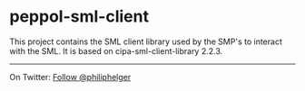 # peppol-sml-client
This project contains the SML client library used by the SMP's to interact with the SML.
It is based on cipa-sml-client-library 2.2.3.

---

On Twitter: <a href="https://twitter.com/philiphelger">Follow @philiphelger</a>
